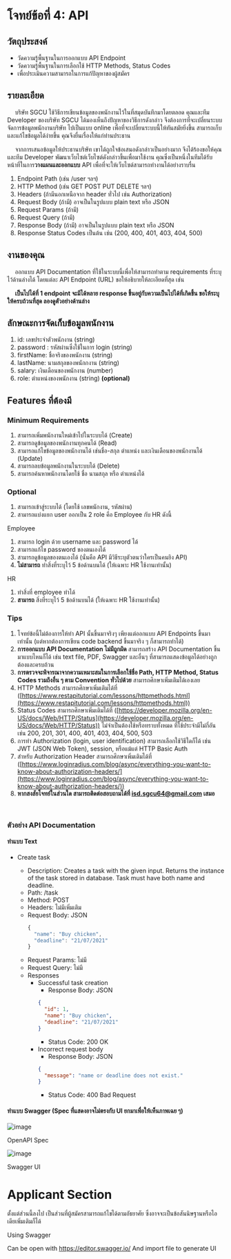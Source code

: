 # โจทย์ข้อที่ 4: API

## วัตถุประสงค์

- วัดความรู้พื้นฐานในการออกแบบ API Endpoint
- วัดความรู้พื้นฐานในการเลือกใช้ HTTP Methods, Status Codes
- เพื่อประเมินความสามารถในการแก้ปัญหาของผู้สมัคร

## รายละเอียด

&emsp; บริษัท SGCU ใช้วิธีการเขียนข้อมูลของพนักงานไว้ในที่สมุดบันทึกมาโดยตลอด คุณและทีม Developer ของบริษัท SGCU ได้มองเห็นถึงปัญหาของวิธีการดังกล่าว จึงต้องการที่จะเปลี่ยนระบบจัดการข้อมูลพนักงานบริษัท ไปเป็นแบบ online เพื่อที่จะเปลี่ยนระบบนี้ให้ทันสมัยยิ่งขึ้น สามารถเก็บและแก้ไขข้อมูลได้ง่ายขึ้น คุณจึงยื่นเรื่องให้แก่ท่านประธาน

&emsp; จากการเสนอข้อมูลให้ประธานบริษัท เขาได้ถูกใจข้อเสนอดังกล่าวเป็นอย่างมาก จึงได้ร้องขอให้คุณและทีม Developer พัฒนาเว็บไซต์เว็บไซต์ดังกล่าวขึ้นเพื่อมาใช้งาน คุณซึ่งเป็นหนึ่งในทีมได้รับหน้าที่ในการ**วางแผนและออกแบบ** API เพื่อที่จะให้เว็บไซต์สามารถทำงานได้อย่างราบรื่น

1. Endpoint Path (เช่น /user ฯลฯ)
2. HTTP Method (เช่น GET POST PUT DELETE ฯลฯ)
3. Headers (ถ้ามีนอกเหนือจาก header ทั่วไป เช่น Authorization)
4. Request Body (ถ้ามี) อาจเป็นในรูปแบบ plain text หรือ JSON
5. Request Params (ถ้ามี)
6. Request Query (ถ้ามี)
7. Response Body (ถ้ามี) อาจเป็นในรูปแบบ plain text หรือ JSON
8. Response Status Codes เป็นต้น เช่น (200, 400, 401, 403, 404, 500)

## งานของคุณ

&emsp; ออกแบบ API Documentation ที่ใช้ในระบบนี้เพื่อให้สามารถทำตาม requirements ที่ระบุไว้ด้านล่างได้ โดยแต่ละ API Endpoint (URL) ขอให้อธิบายให้ละเอียดที่สุด เช่น

&emsp; **เป็นไปได้ที่ 1 endpoint จะมีได้หลาย response ขึ้นอยู่กับความเป็นไปได้ที่เกิดขึ้น ขอให้ระบุให้ครบถ้วนที่สุด ลองดูตัวอย่างด้านล่าง**

## ลักษณะการจัดเก็บข้อมูลพนักงาน

1. id: เลขประจำตัวพนักงาน (string)
2. password : รหัสผ่านซึ่งใช้ในการ login (string)
3. firstName: ชื่อจริงของพนักงาน (string)
4. lastName: นามสกุลของพนักกงาน (string)
5. salary: เงินเดือนของพนักงาน (number)
6. role: ตำแหน่งของพนักงาน (string) **(optional)**

## Features ที่ต้องมี

### Minimum Requirements

1. สามารถเพิ่มพนักงานใหม่เข้าไปในระบบได้ (Create)
2. สามารถดูข้อมูลของพนักงานทุกคนได้ (Read)
3. สามารถแก้ไขข้อมูลของพนักงานได้ เช่นชื่อ-สกุล ตำแหน่ง และเงินเดือนของพนักงานได้ (Update)
4. สามารถลบข้อมูลพนักงานในระบบได้ (Delete)
5. สามารถค้นหาพนักงานโดยใช้ ชื่อ นามสกุล หรือ ตำแหน่งได้

### Optional

1. สามารถเข้าสู่ระบบได้ (โดยใช้ เลขพนักงาน, รหัสผ่าน)
2. สามารถแบ่งแยก user ออกเป็น 2 role คือ Employee กับ HR ดังนี้

Employee

1. สามารถ login ด้วย username และ password ได้
2. สามารถแก้ไข password ของตนเองได้
3. สามารถดูข้อมูลของตนเองได้ (นั่นคือ API มีวิธีระบุตัวตนว่าใครเป็นคนยิง API)
4. **ไม่สามารถ** ทำสิ่งที่ระบุไว้ 5 ข้อด้านบนได้ (ให้เฉพาะ HR ใช้งานเท่านั้น)

HR

1. ทำสิ่งที่ employee ทำได้
2. **สามารถ** สิ่งที่ระบุไว้ 5 ข้อด้านบนได้ (ให้เฉพาะ HR ใช้งานเท่านั้น)

### Tips

1. โจทย์ข้อนี้ไม่ต้องการให้ทำ API นั้นขึ้นมาจริงๆ เพียงแต่ออกแบบ API Endpoints ขึ้นมาเท่านั้น (แต่หากต้องการเขียน code backend ขึ้นมาจริง ๆ ก็สามารถทำได้)
2. **การออกแบบ API Documentation ไม่มีถูกผิด** สามารถสร้าง API Documentation ขึ้นมาแบบไหนก็ได้ เช่น text file, PDF, Swagger และอื่นๆ ที่สามารถแสดงข้อมูลได้อย่างถูกต้องและครบถ้วน
3. **การตรวจจะพิจารณาจากความเหมาะสมในการเลือกใช้ชื่อ Path, HTTP Method, Status Codes รวมถึงอื่น ๆ ตาม Convention ทั่วไปด้วย** สามารถศึกษาเพิ่มเติมได้เองเลย
4. HTTP Methods สามารถศึกษาเพิ่มเติมได้ที่
   ([https://www.restapitutorial.com/lessons/httpmethods.html](https://www.restapitutorial.com/lessons/httpmethods.html))
5. Status Codes สามารถศึกษาเพิ่มเติมได้ที่
   ([https://developer.mozilla.org/en-US/docs/Web/HTTP/Status](https://developer.mozilla.org/en-US/docs/Web/HTTP/Status))
   ไม่จำเป็นต้องใช้หรือทราบทั้งหมด ที่ใช้ประจำมีไม่กี่อัน เช่น 200, 201, 301, 400, 401, 403, 404, 500, 503
6. การทำ Authorization (login, user identification) สามารถเลือกใช้วิธีใดก็ได้ เช่น JWT (JSON Web Token), session, หรือแม้แต่ HTTP Basic Auth
7. สำหรับ Authorization Header สามารถศึกษาเพิ่มเติมได้ที่
   ([https://www.loginradius.com/blog/async/everything-you-want-to-know-about-authorization-headers/](https://www.loginradius.com/blog/async/everything-you-want-to-know-about-authorization-headers/))
8. **หากสงสัยโจทย์ในส่วนใด สามารถติดต่อสอบถามได้ที่ isd.sgcu64@gmail.com เสมอ**

<br/>

### ตัวอย่าง API Documentation

#### ทำแบบ Text

- Create task

  - Description: Creates a task with the given input. Returns the instance of the task stored in database. Task must have both name and deadline.
  - Path: /task
  - Method: POST
  - Headers: ไม่มีเพิ่มเติม
  - Request Body: JSON
    ```js
    {
      "name": "Buy chicken",
      "deadline": "21/07/2021"
    }
    ```
  - Request Params: ไม่มี
  - Request Query: ไม่มี
  - Responses
    - Successful task creation
      - Response Body: JSON
      ```json
      {
        "id": 1,
        "name": "Buy chicken",
        "deadline": "21/07/2021"
      }
      ```
      - Status Code: 200 OK
    - Incorrect request body
      - Response Body: JSON
      ```json
      {
        "message": "name or deadline does not exist."
      }
      ```
      - Status Code: 400 Bad Request

#### ทำแบบ Swagger (Spec ที่แสดงอาจไม่ตรงกับ UI ยกมาเพื่อให้เห็นภาพเฉย ๆ)
![image](https://user-images.githubusercontent.com/24814968/121923165-db069f00-cd64-11eb-9098-539c2e1734a9.png)  

OpenAPI Spec

![image](https://user-images.githubusercontent.com/24814968/121923206-e5289d80-cd64-11eb-950d-8391bcdc27e0.png)  

Swagger UI

# Applicant Section

ตั้งแต่ส่วนนี้ลงไป เป็นส่วนที่ผู้สมัครสามารถแก้ไขได้ตามอัธยาศัย ซึ่งอาจจะเป็นข้อสันนิษฐานหรือไอเดียเพิ่มเติมก็ได้

Using Swagger

Can be open with https://editor.swagger.io/
And import file to generate UI